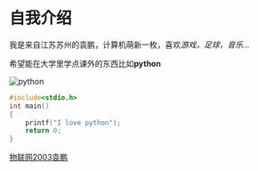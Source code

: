 # 自我介绍

我是来自江苏苏州的袁鹏，计算机萌新一枚，喜欢*游戏，足球，音乐...*

希望能在大学里学点课外的东西比如**python**

![python](F:\新建文件夹\0094d7bd099b8d2f7bc6014ebcd47039.jpg)

```c
#include<stdio.h>
int main()
{
    printf("I love python");
    return 0;
}
```

<u>物联网2003袁鹏</u>



